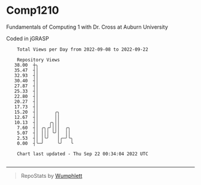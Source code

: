 # Comp1210
Fundamentals of Computing 1 with Dr. Cross at Auburn University

Coded in jGRASP

```
    Total Views per Day from 2022-09-08 to 2022-09-22

    Repository Views
   38.00  ┼╮
   35.47  ┤│
   32.93  ┤│
   30.40  ┤│
   27.87  ┤│
   25.33  ┤│
   22.80  ┤│
   20.27  ┤│
   17.73  ┤│
   15.20  ┤│      ╭╮
   12.67  ┤│      ││
   10.13  ┤│    ╭╮││
    7.60  ┤│ ╭╮╭╯│││  ╭╮
    5.07  ┤│ │││ ╰╯│  ││
    2.53  ┤│ │╰╯   │╭─╯╰╮
    0.00  ┤╰─╯     ╰╯   ╰

    Chart last updated - Thu Sep 22 00:34:04 2022 UTC
    
```

---

> RepoStats by [Wumphlett](https://github.com/Wumphlett)
